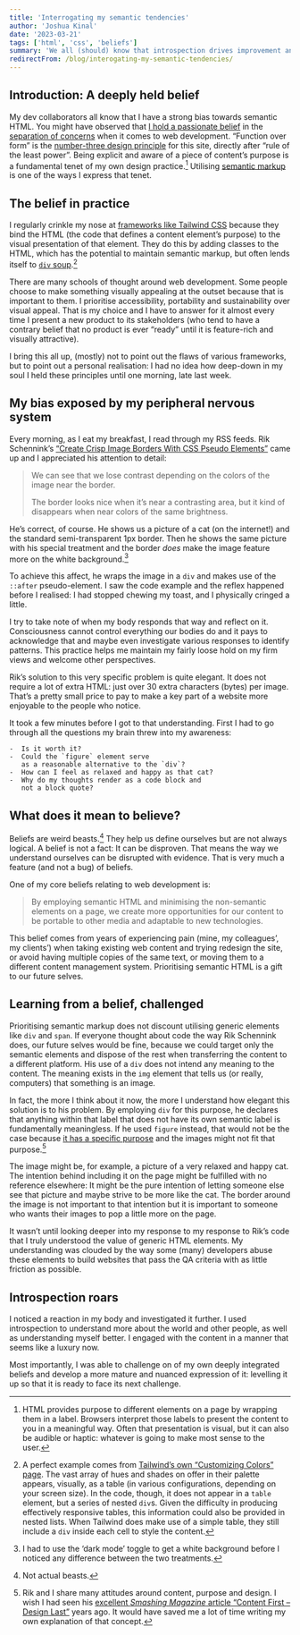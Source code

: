 ```yaml
---
title: 'Interrogating my semantic tendencies'
author: 'Joshua Kinal'
date: '2023-03-21'
tags: ['html', 'css', 'beliefs']
summary: 'We all (should) know that introspection drives improvement and growth. But what if we believe something so intensely that it seems beyond conscious analysis? This is about semantic HTML and whether generic elements should even exist. Climb on board and strap in for the intersection of existentialism and web development that no one asked for.'
redirectFrom: /blog/interogating-my-semantic-tendencies/
---
```


## Introduction: A deeply held belief

My dev collaborators all know that I have a strong bias towards semantic HTML. You might have observed that [I hold a passionate belief](https://littlerunningbear.com/10322/css-in-js/) in the [separation of concerns](https://www.w3.org/TR/html-design-principles/#separation-of-concerns) when it comes to web development. “Function over form” is the [number-three design principle](/about) for this site, directly after “rule of the least power”. Being explicit and aware of a piece of content’s purpose is a fundamental tenet of my own design practice.[^b] Utilising [semantic markup](https://en.wikipedia.org/wiki/Semantic_HTML) is one of the ways I express that tenet.

## The belief in practice

I regularly crinkle my nose at [frameworks like Tailwind CSS](https://tailwindcss.com/docs/flex-basis) because they bind the HTML (the code that defines a content element’s purpose) to the visual presentation of that element. They do this by adding classes to the HTML, which has the potential to maintain semantic markup, but often lends itself to [`div` soup](https://css-tricks.com/twitters-div-soup-and-uglyfied-css-explained/).[^1]

There are many schools of thought around web development. Some people choose to make something visually appealing at the outset because that is important to them. I prioritise accessibility, portability and sustainability over visual appeal. That is my choice and I have to answer for it almost every time I present a new product to its stakeholders (who tend to have a contrary belief that no product is ever “ready” until it is feature-rich and visually attractive).

I bring this all up, (mostly) not to point out the flaws of various frameworks, but to point out a personal realisation: I had no idea how deep-down in my soul I held these principles until one morning, late last week.

## My bias exposed by my peripheral nervous system

Every morning, as I eat my breakfast, I read through my RSS feeds. Rik Schennink’s [“Create Crisp Image Borders With CSS Pseudo Elements”](https://pqina.nl/blog/crisp-image-borders-with-css-pseudo-elements/) came up and I appreciated his attention to detail: 

> We can see that we lose contrast depending on the colors of the image near the border.
> 
> The border looks nice when it’s near a contrasting area, but it kind of disappears when near colors of the same brightness.

He’s correct, of course. He shows us a picture of a cat (on the internet!) and the standard semi-transparent 1px border. Then he shows the same picture with his special treatment and the border *does* make the image feature more on the white background.[^2]

To achieve this affect, he wraps the image in a `div` and makes use of the `::after` pseudo-element. I saw the code example and the reflex happened before I realised: I had stopped chewing my toast, and I physically cringed a little.

I try to take note of when my body responds that way and reflect on it. Consciousness cannot control everything our bodies do and it pays to acknowledge that and maybe even investigate various responses to identify patterns. This practice helps me maintain my fairly loose hold on my firm views and welcome other perspectives.

Rik’s solution to this very specific problem is quite elegant. It does not require a lot of extra HTML: just over 30 extra characters (bytes) per image. That’s a pretty small price to pay to make a key part of a website more enjoyable to the people who notice.

It took a few minutes before I got to that understanding. First I had to go through all the questions my brain threw into my awareness:

``` thoughts
-  Is it worth it?
-  Could the `figure` element serve
   as a reasonable alternative to the `div`?
-  How can I feel as relaxed and happy as that cat?
-  Why do my thoughts render as a code block and
   not a block quote?
```

## What does it mean to believe?

Beliefs are weird beasts.[^c] They help us define ourselves but are not always logical. A belief is not a fact: It can be disproven. That means the way we understand ourselves can be disrupted with evidence. That is very much a feature (and not a bug) of beliefs.

One of my core beliefs relating to web development is:

> By employing semantic HTML and minimising the non-semantic elements on a page, we create more opportunities for our content to be portable to other media and adaptable to new technologies.

This belief comes from years of experiencing pain (mine, my colleagues’, my clients’) when taking existing web content and trying redesign the site, or avoid having multiple copies of the same text, or moving them to a different content management system. Prioritising semantic HTML is a gift to our future selves.

## Learning from a belief, challenged

Prioritising semantic markup does not discount utilising generic elements like `div` and `span`. If everyone thought about code the way Rik Schennink does, our future selves would be fine, because we could target only the semantic elements and dispose of the rest when transferring the content to a different platform. His use of a `div` does not intend any meaning to the content. The meaning exists in the `img` element that tells us (or really, computers) that something is an image.

In fact, the more I think about it now, the more I understand how elegant this solution is to his problem. By employing `div` for this purpose, he declares that anything within that label that does not have its own semantic label is fundamentally meaningless. If he used `figure` instead, that would not be the case because [it has a specific purpose](https://html.spec.whatwg.org/multipage/grouping-content.html#the-figure-element) and the images might not fit that purpose.[^d]

The image might be, for example, a picture of a very relaxed and happy cat. The intention behind including it on the page might be fulfilled with no reference elsewhere: It might be the pure intention of letting someone else see that picture and maybe strive to be more like the cat. The border around the image is not important to that intention but it is important to someone who wants their images to pop a little more on the page.

It wasn’t until looking deeper into my response to my response to Rik’s code that I truly understood the value of generic HTML elements. My understanding was clouded by the way some (many) developers abuse these elements to build websites that pass the QA criteria with as little friction as possible.

## Introspection roars

I noticed a reaction in my body and investigated it further. I used introspection to understand more about the world and other people, as well as understanding myself better. I engaged with the content in a manner that seems like a luxury now.

Most importantly, I was able to challenge on of my own deeply integrated beliefs and develop a more mature and nuanced expression of it: levelling it up so that it is ready to face its next challenge.

[^1]: A perfect example comes from [Tailwind’s own “Customizing Colors” page](https://tailwindcss.com/docs/customizing-colors). The vast array of hues and shades on offer in their palette appears, visually, as a table (in various configurations, depending on your screen size). In the code, though, it does not appear in a `table` element, but a series of nested `div`s. Given the difficulty in producing effectively responsive tables, this information could also be provided in nested lists. When Tailwind does make use of a simple table, they still include a `div` inside each cell to style the content.

[^2]: I had to use the ‘dark mode’ toggle to get a white background before I noticed any difference between the two treatments.

[^b]: HTML provides purpose to different elements on a page by wrapping them in a label. Browsers interpret those labels to present the content to you in a meaningful way. Often that presentation is visual, but it can also be audible or haptic: whatever is going to make most sense to the user.

[^c]: Not actual beasts.

[^d]: Rik and I share many attitudes around content, purpose and design. I wish I had seen his [excellent *Smashing Magazine* article “Content First &ndash; Design Last”](https://www.smashingmagazine.com/2015/02/design-last/) years ago. It would have saved me a lot of time writing my own explanation of that concept.